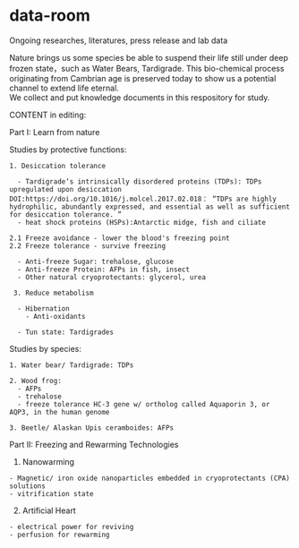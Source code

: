 # data-room
Ongoing researches, literatures, press release and lab data

Nature brings us some species be able to suspend their life still under deep frozen state，such as Water Bears, Tardigrade. This bio-chemical process originating from Cambrian age is preserved today to show us a potential channel to extend life eternal.  
We collect and put knowledge documents in this respository for study. 


CONTENT in editing:

Part I: Learn from nature

  Studies by protective functions: 

    1. Desiccation tolerance

      - Tardigrade‘s intrinsically disordered proteins (TDPs): TDPs upregulated upon desiccation DOI:https://doi.org/10.1016/j.molcel.2017.02.018： “TDPs are highly hydrophilic, abundantly expressed, and essential as well as sufficient for desiccation tolerance. ”
      - heat shock proteins (HSPs):Antarctic midge, fish and ciliate

    2.1 Freeze avoidance - lower the blood's freezing point
    2.2 Freeze tolerance - survive freezing

      - Anti-freeze Sugar: trehalose, glucose
      - Anti-freeze Protein: AFPs in fish, insect 
      - Other natural cryoprotectants: glycerol, urea

     3. Reduce metabolism
     
      - Hibernation
        - Anti-oxidants
      
      - Tun state: Tardigrades
     
    

  Studies by species:

    1. Water bear/ Tardigrade: TDPs

    2. Wood frog: 
      - AFPs 
      - trehalose
      - freeze tolerance HC-3 gene w/ ortholog called Aquaporin 3, or AQP3, in the human genome
    
    3. Beetle/ Alaskan Upis ceramboides: AFPs
    
   
   
Part II: Freezing and Rewarming Technologies

  1. Nanowarming

    - Magnetic/ iron oxide nanoparticles embedded in cryoprotectants (CPA) solutions
    - vitrification state
    
    
  2. Artificial Heart
    
    - electrical power for reviving
    - perfusion for rewarming


